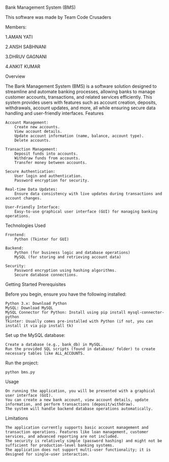 Bank Management System (BMS)

This software was made by Team Code Crusaders

Members:

1.AMAN YATI

2.ANSH SABHNANI

3.DHRUV GAGNANI

4.ANKIT KUMAR

Overview

The Bank Management System (BMS) is a software solution designed to streamline and automate banking processes, allowing banks to manage customer accounts, transactions, and related services efficiently. This system provides users with features such as account creation, deposits, withdrawals, account updates, and more, all while ensuring secure data handling and user-friendly interfaces.
Features

    Account Management:
        Create new accounts.
        View account details.
        Update account information (name, balance, account type).
        Delete accounts.

    Transaction Management:
        Deposit funds into accounts.
        Withdraw funds from accounts.
        Transfer money between accounts.

    Secure Authentication:
        User login and authentication.
        Password encryption for security.

    Real-time Data Updates:
        Ensure data consistency with live updates during transactions and account changes.

    User-Friendly Interface:
        Easy-to-use graphical user interface (GUI) for managing banking operations.

Technologies Used

    Frontend:
        Python (Tkinter for GUI)

    Backend:
        Python (for business logic and database operations)
        MySQL (for storing and retrieving account data)

    Security:
        Password encryption using hashing algorithms.
        Secure database connections.

Getting Started
Prerequisites

Before you begin, ensure you have the following installed:

    Python 3.x: Download Python
    MySQL: Download MySQL
    MySQL Connector for Python: Install using pip install mysql-connector-python
    Tkinter: Usually comes pre-installed with Python (if not, you can install it via pip install tk)


Set up the MySQL database:

    Create a database (e.g., bank_db) in MySQL.
    Run the provided SQL scripts (found in database/ folder) to create necessary tables like ALL_ACCOUNTS.

Run the project:

    python bms.py

Usage

    On running the application, you will be presented with a graphical user interface (GUI).
    You can create a new bank account, view account details, update information, and perform transactions (deposit/withdraw).
    The system will handle backend database operations automatically.

Limitations

    The application currently supports basic account management and transaction operations. Features like loan management, customer services, and advanced reporting are not included.
    The security is relatively simple (password hashing) and might not be sufficient for production-level banking systems.
    The application does not support multi-user functionality; it is designed for single-user interaction.
